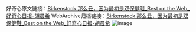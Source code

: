 好奇心原文链接：[Birkenstock 那么丑，因为最初是双保健鞋_Best on the Web_好奇心日报-胡晨希](https://www.qdaily.com/articles/7549.html)
WebArchive归档链接：[Birkenstock 那么丑，因为最初是双保健鞋_Best on the Web_好奇心日报-胡晨希](http://web.archive.org/web/20190623172422/https://www.qdaily.com/articles/7549.html)
![image](http://ww3.sinaimg.cn/large/007d5XDply1g3wjjif0qrj30u02rqni0)